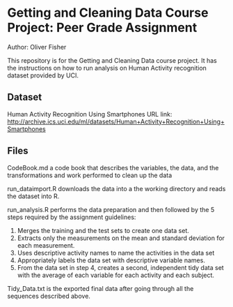 # Getting and Cleaning Data Course Project: Peer Grade Assignment
Author: Oliver Fisher 

This repository is for the Getting and Cleaning Data course project. It has the instructions on how to run analysis on Human Activity recognition dataset provided by UCI.

## Dataset
Human Activity Recognition Using Smartphones
URL link: http://archive.ics.uci.edu/ml/datasets/Human+Activity+Recognition+Using+Smartphones

## Files
CodeBook.md a code book that describes the variables, the data, and the transformations and work performed to clean up the data

run_dataimport.R downloads the data into a the working directory and reads the dataset into R. 

run_analysis.R performs the data preparation and then followed by the 5 steps required by the assignment guidelines:
  1. Merges the training and the test sets to create one data set.
  2. Extracts only the measurements on the mean and standard deviation for each measurement.
  3. Uses descriptive activity names to name the activities in the data set
  4. Appropriately labels the data set with descriptive variable names.
  5. From the data set in step 4, creates a second, independent tidy data set with the average of each variable for       each activity and each subject.
  
Tidy_Data.txt is the exported final data after going through all the sequences described above.

